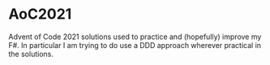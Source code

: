 # AoC2021

Advent of Code 2021 solutions used to practice and (hopefully) improve my F#.  In particular I am trying to do use a DDD approach wherever practical in the solutions.
